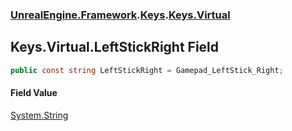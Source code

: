 ### [UnrealEngine.Framework](./UnrealEngine-Framework.md 'UnrealEngine.Framework').[Keys](./Keys.md 'UnrealEngine.Framework.Keys').[Keys.Virtual](./Keys-Virtual.md 'UnrealEngine.Framework.Keys.Virtual')
## Keys.Virtual.LeftStickRight Field
  
```csharp
public const string LeftStickRight = Gamepad_LeftStick_Right;
```
#### Field Value
[System.String](https://docs.microsoft.com/en-us/dotnet/api/System.String 'System.String')  
